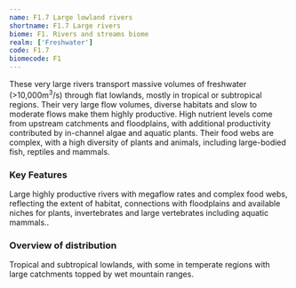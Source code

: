 ```yaml
---
name: F1.7 Large lowland rivers
shortname: F1.7 Large rivers
biome: F1. Rivers and streams biome
realm: ['Freshwater']
code: F1.7
biomecode: F1
---
```


These very large rivers transport massive volumes of freshwater (>10,000m<sup>3</sup>/s) through flat lowlands, mostly in tropical or subtropical regions. Their very large flow volumes, diverse habitats and slow to moderate flows make them highly productive. High nutrient levels come from upstream catchments and floodplains, with additional productivity contributed by in-channel algae and aquatic plants. Their food webs are complex, with a high diversity of plants and animals, including large-bodied fish, reptiles and mammals.

### Key Features

Large highly productive rivers with megaflow rates and complex food webs, reflecting the extent of habitat, connections with floodplains and available niches for plants, invertebrates and large vertebrates including aquatic mammals..

### Overview of distribution

Tropical and subtropical lowlands, with some in temperate regions with large catchments topped by wet mountain ranges.
